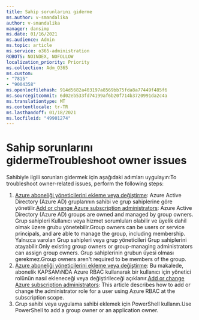 ```yaml
---
title: Sahip sorunlarını giderme
ms.author: v-smandalika
author: v-smandalika
manager: dansimp
ms.date: 01/16/2021
ms.audience: Admin
ms.topic: article
ms.service: o365-administration
ROBOTS: NOINDEX, NOFOLLOW
localization_priority: Priority
ms.collection: Adm_O365
ms.custom:
- "7815"
- "9004358"
ms.openlocfilehash: 914d5682a403197a8569bb75fda8a77449f485f6
ms.sourcegitcommit: 6d02eb533fd74199af6b20f714b3720991da2c4a
ms.translationtype: MT
ms.contentlocale: tr-TR
ms.lasthandoff: 01/18/2021
ms.locfileid: "49901274"
---
```

# <a name="troubleshoot-owner-issues"></a><span data-ttu-id="b1bd7-102">Sahip sorunlarını giderme</span><span class="sxs-lookup"><span data-stu-id="b1bd7-102">Troubleshoot owner issues</span></span>

<span data-ttu-id="b1bd7-103">Sahibiyle ilgili sorunları gidermek için aşağıdaki adımları uygulayın:</span><span class="sxs-lookup"><span data-stu-id="b1bd7-103">To troubleshoot owner-related issues, perform the following steps:</span></span>

1. <span data-ttu-id="b1bd7-104">[Azure aboneliği yöneticilerini ekleme veya değiştirme](https://docs.microsoft.com/azure/active-directory/fundamentals/active-directory-accessmanagement-managing-group-owners): Azure Active Directory (Azure AD) gruplarının sahibi ve grup sahiplerine göre yönetilir.</span><span class="sxs-lookup"><span data-stu-id="b1bd7-104">[Add or change Azure subscription administrators](https://docs.microsoft.com/azure/active-directory/fundamentals/active-directory-accessmanagement-managing-group-owners): Azure Active Directory (Azure AD) groups are owned and managed by group owners.</span></span> <span data-ttu-id="b1bd7-105">Grup sahipleri Kullanıcı veya hizmet sorumluları olabilir ve üyelik dahil olmak üzere grubu yönetebilir.</span><span class="sxs-lookup"><span data-stu-id="b1bd7-105">Group owners can be users or service principals, and are able to manage the group, including membership.</span></span> <span data-ttu-id="b1bd7-106">Yalnızca varolan Grup sahipleri veya grup yöneticileri Grup sahiplerini atayabilir.</span><span class="sxs-lookup"><span data-stu-id="b1bd7-106">Only existing group owners or group-managing administrators can assign group owners.</span></span> <span data-ttu-id="b1bd7-107">Grup sahiplerinin grubun üyesi olması gerekmez.</span><span class="sxs-lookup"><span data-stu-id="b1bd7-107">Group owners aren't required to be members of the group.</span></span>
2. <span data-ttu-id="b1bd7-108">[Azure aboneliği yöneticilerini ekleme veya değiştirme](https://docs.microsoft.com/azure/cost-management-billing/manage/add-change-subscription-administrator): Bu makalede, abonelik KAPSAMıNDA Azure RBAC kullanarak bir kullanıcı için yönetici rolünün nasıl ekleneceği veya değiştirileceği açıklanır.</span><span class="sxs-lookup"><span data-stu-id="b1bd7-108">[Add or change Azure subscription administrators](https://docs.microsoft.com/azure/cost-management-billing/manage/add-change-subscription-administrator): This article describes how to add or change the administrator role for a user using Azure RBAC at the subscription scope.</span></span>
3. <span data-ttu-id="b1bd7-109">Grup sahibi veya uygulama sahibi eklemek için PowerShell kullanın.</span><span class="sxs-lookup"><span data-stu-id="b1bd7-109">Use PowerShell to add a group owner or an application owner.</span></span>

